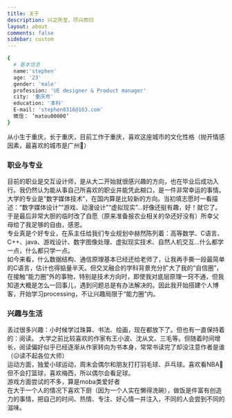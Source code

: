 ```yaml
---
title: 关于
description: 兴之所至，尽兴而归
layout: about
comments: false
sidebar: custom
---
```


```bash
{
  # 基本信息
  name:'stephen'
  age: '23'
  gender: 'male'
  profession: 'UE designer & Product manager'
  city: '重庆市'
  education: '本科'
  E-mail: 'stephen0316@163.com'
  微信： ’matou00000‘
}
```
从小生于重庆，长于重庆，目前工作于重庆，喜欢这座城市的文化性格（抛开情感因素，最喜欢的城市是广州🥰）
### 职业与专业
目前的职业是交互设计师，是从大二开始就很感兴趣的方向，也在毕业后成功入行。我仍然认为能从事自己所喜欢的职业并能凭此糊口，是一件非常幸运的事情。<br/>
大学的专业是“数字媒体技术”，在国内算是比较新的方向。当初填志愿时一看描述：“数字媒体设计”“游戏、动漫设计”“虚拟现实”...好像还挺有趣，好！就它了。于是最后非常大胆的临时改了自愿（原来准备报农业相关的😰还好没有）所幸父母给了我足够的自由，感恩。<br/>
专业真是个好专业，在系主任给我们专业规划中赫然陈列着：高等数学、C语言、C++、java、游戏设计、数字图像处理、虚拟现实技术、自然人机交互...什么都学一点，什么都只学一点。<br/>
如今来看，什么数据结构、通信原理基本已经还给老师了，让我再手撕一段最简单的C语言，估计也得掂量半天。但交叉融合的学科背景充分扩大了我的“自信圈”，在接触“能力圈”外的事物，特别是技术方向时，即使我对底层原理一窍不通，但我知道大概是怎么一回事儿，遇到问题总是有办法解决的。因此我开始搭建个人博客，开始学习processing，不让兴趣局限于“能力圈”内。

### 兴趣与生活
丢过很多兴趣：小时候学过珠算、书法、绘画，现在都放下了。但也有一直保持着的：阅读。
大学之前比较喜欢的作家有王小波、沈从文、三毛等。但随着时间增长，阅读偏好似乎已经逐渐从作家转向为书本身，常常书读完了却没注意作者是谁（😥读不起各位大师）<br/>
运动方面，独爱小球运动，周末会偶尔和朋友打打羽毛球、乒乓球。喜欢看NBA🏀但不会打篮球，喜欢梅西，所以偶尔会看足球。<br/>
游戏方面尝试的不多，算是moba类爱好者<br/>
在大于一个人的情况下喜欢下厨（因为一个人实在懒得洗碗），做饭是件富有创造力的事情，把自己的时间、热情、专注、好心情一并注入，不同的人会尝到不同的滋味。
